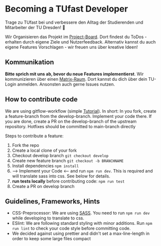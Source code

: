 # Becoming a TUfast Developer
Trage zu TUfast bei und verbessere den Alltag der Studierenden und Mitarbeiter der TU Dresden! 🌟

Wir Organisieren das Projekt im [Project-Board](https://github.com/orgs/TUfast-TUD/projects/1). Dort findest du ToDos - erhalten durch eigene Ziele und Nutzerfeedback. Alternativ kannst du auch eigene Features Vorschlagen - wir freuen uns über kreative Ideen!

## Kommunikation
**Bitte sprich mit uns ab, bevor du neue Features implementierst**. Wir kommunizieren über einen [Matrix-Raum](https://matrix.to/#/#tu-fast:tu-dresden.de). Dort kannst du dich über dein TU-Login anmelden. Ansonsten auch gerne Issues nutzen.


## How to contribute code
We are using gitflow-workflow (simple [Tutorial](
https://www.atlassian.com/de/git/tutorials/comparing-workflows/gitflow-workflow)). In short: In you fork, create a feature-branch from the develop-branch. Implement your code there. If you are done, create a PR on the develop-branch of the upstream repository. Hotfixes should be committed to main-branch directly

Steps to contribute a feature:
1. Fork the repo
2. Create a local clone of your fork
3. Checkout develop branch `git checkout develop`
4. Create new feature branch `git checkout -b BRANCHNAME`
5. Install dependencies `npm install`
6. --> Implement your Code <-- and run `npm run dev`. This is required and will translate sass into css. See below for details.
7. **run tests locally** before contributing code: `npm run test`
8. Create a PR on develop branch

## Guidelines, Frameworks, Hints
- CSS-Preprocessor: We are using [SASS](https://sass-lang.com/). You need to run `npm run dev` while developing to translate to css.
- ESlint: We are following standard styling with minor additions. Run `npm run lint` to check your code style before committing code.
- We decided against using prettier and didn't set a max-line-length in order to keep some large files compact
